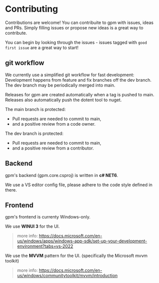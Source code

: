 # Contributing

Contributions are welcome! You can contribuite to gpm with issues, ideas and PRs. Simply filling issues or propose new ideas is a great way to contribute.

You can begin by looking through the issues - issues tagged with `good first issue` are a great way to start! 

## git workflow

We currently use a simplified git workflow for fast development: Development happens from feature and fix branches off the dev branch. The dev branch may be periodically merged into main. 

Releases for gpm are created automatically when a tag is pushed to main. Releases also automatically push the dotent tool to nuget.

The main branch is protected: 
- Pull requests are needed to commit to main, 
- and a positive review from a code owner.

The dev branch is protected: 
- Pull requests are needed to commit to main, 
- and a positive review from a contributor.



## Backend

gpm's backend (gpm.core.csproj) is written in **c# NET6**. 

We use a VS editor config file, please adhere to the code style defined in there.

## Frontend

gpm's frontend is currenty Windows-only. 

We use **WINUI 3** for the UI. 
> more info: https://docs.microsoft.com/en-us/windows/apps/windows-app-sdk/set-up-your-development-environment?tabs=vs-2022

We use the **MVVM** pattern for the UI. (specifically the Microsoft mvvm toolkit)
> more info: https://docs.microsoft.com/en-us/windows/communitytoolkit/mvvm/introduction


